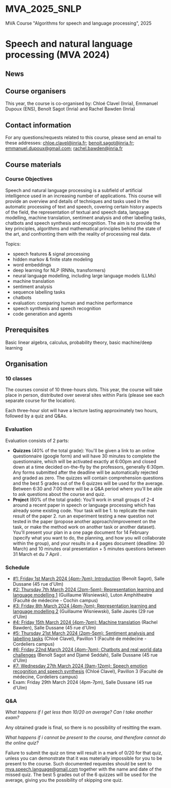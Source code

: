 # MVA_2025_SNLP
MVA Course "Algorithms for speech and language processing", 2025 

# Speech and natural language processing (MVA 2024)

## News


## Course organisers

This year, the course is co-organised by: Chloé Clavel (Inria), Emmanuel Dupoux (ENS), Benoît Sagot (Inria) and Rachel Bawden (Inria) 


## Contact information

For any questions/requests related to this course, please send an email to these addresses: chloe.clavel@inria.fr; benoit.sagot@inria.fr; emmanuel.dupoux@gmail.com; rachel.bawden@inria.fr
## Course materials

### Course Objectives

Speech and natural language processing is a subfield of artificial intelligence used in an increasing number of applications. This course will provide an overview and details of techniques and tasks used in the automatic processing of text and speech, covering certain history aspects of the field, the representation of textual and speech data, language modelling, machine translation, sentiment analysis and other labelling tasks, chatbots and speech synthesis and recognition. The aim is to provide the key principles, algorithms and mathematical principles behind the state of the art, and confronting them with the reality of processing real data. 

Topics:

- speech features & signal processing
- hidden markov & finite state modeling
- word embeddings
- deep learning for NLP (RNNs, transformers)
- neural language modelling, including large language models (LLMs)
- machine translation
- sentiment analysis
- sequence labelling tasks
- chatbots
- evaluation: comparing human and machine performance
- speech synthesis and speech recognition
- code generation and agents


## Prerequisites

Basic linear algebra, calculus, probability theory, basic machine/deep learning

## Organisation

### 10 classes

The courses consist of 10 three-hours slots. This year, the course will take place in person, distributed over several sites within Paris (please see each separate course for the location).

Each three-hour slot will have a lecture lasting approximately two hours, followed by a quiz and Q&As.

### Evaluation

Evaluation consists of 2 parts:
- **Quizzes** (40% of the total grade): You'll be given a link to an online questionnaire (google form) and will have 30 minutes to complete the questionnaire, which will be activated exactly at 6:00pm and closed down at a time decided on-the-fly by the professors, generally 6:30pm. Any forms submitted after the deadline will be automatically rejected and graded as zero. The quizzes will contain comprehension questions and the best 5 grades out of the 6 quizzes will be used for the average. Between 6:30 and 7:00 there will be a Q&A period where you'll be able to ask questions about the course and quiz.
- **Project** (60% of the total grade): You'll work in small groups of 2-4 around a recent paper in speech or language processing which has already some existing code. Your task will be 1. to replicate the main result of the paper 2. run an experiment testing a new question not tested in the paper (propose another approach/improvement on the task, or make the method work on another task or another dataset). You'll present your plan in a one page document for 14 February (specify what you want to do, the planning, and how you will collaborate within the group), and your results in a 4 pages document (deadline: 30 March) and 10 minutes oral presentation + 5 minutes questions between 31 March et du 7 April .

### Schedule

- [#1: Friday 1st March 2024 (4pm-7pm): Introduction](https://github.com/rbawden/MVA_2024_SL/tree/main/Course_%231) (Benoît Sagot), Salle Dussane (45 rue d'Ulm)
- [#2: Thursday 7th March 2024 (2pm-5pm): Representation learning and language modelling 1](https://github.com/rbawden/MVA_2024_SL/tree/main/Course_%232) (Guillaume Wisniewski), Luton Amphitheatre (Faculté de médecine - Cochin campus)
- [#3: Friday 8th March 2024 (4pm-7pm): Representation learning and language modelling 2](https://github.com/rbawden/MVA_2024_SL/tree/main/Course_%233) (Guillaume Wisniewski), Salle Jaurès (29 rue d'Ulm)
- [#4: Friday 15th March 2024 (4pm-7pm): Machine translation](https://github.com/rbawden/MVA_2024_SL/tree/main/Course_%234) (Rachel Bawden), Salle Dussane (45 rue d'Ulm)
- [#5: Thursday 21st March 2024 (2pm-5pm): Sentiment analysis and labelling tasks](https://github.com/rbawden/MVA_2024_SL/tree/main/Course_%235) (Chloé Clavel), Pavillon 1 (Faculté de médecine - Cordeliers campus)
- [#6: Friday 22nd March 2024 (4pm-7pm): Chatbots and real world data challenges](https://github.com/rbawden/MVA_2024_SL/tree/main/Course_%236) (Benoît Sagot and Djamé Seddah), Salle Dussane (45 rue d'Ulm)
- [#7: Wednesday 27th March 2024 (9am-12pm): Speech emotion recognition and speech synthesis](https://github.com/rbawden/MVA_2024_SL/tree/main/Course_%237) (Chloé Clavel), Pavillon 3 (Faculté de médecine, Cordeliers campus)
- Exam: Friday 29th March 2024 (4pm-7pm), Salle Dussane (45 rue d'Ulm)


### Q&A

_What happens if I get less than 10/20 on average? Can I take another exam?_

Any obtained grade is final, so there is no possibility of resitting the exam.

_What happens if i cannot be present to the course, and therefore cannot do the online quiz?_

Failure to submit the quiz on time will result in a mark of 0/20 for that quiz, unless you can demonstrate that it was materially impossible for you to be present to the course. Such documented requestes should be sent to mva.speech.language@gmail.com together with the name and date of the missed quiz. The best 5 grades out of the 6 quizzes will be used for the average, giving you the possibility of skipping one quiz.


